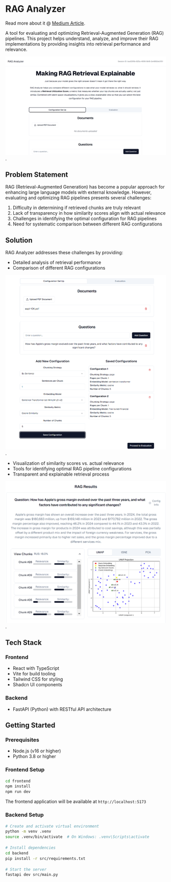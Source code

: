 # RAG Analyzer

Read more about it @ [Medium Article](https://saksheepatil05.medium.com/making-rag-evaluation-less-of-a-black-box-e95dc9cc02e2).

A tool for evaluating and optimizing Retrieval-Augmented Generation (RAG) pipelines. This project helps understand, analyze, and improve their RAG implementations by providing insights into retrieval performance and relevance.

![Application Interface](assets/app.png).

## Problem Statement

RAG (Retrieval-Augmented Generation) has become a popular approach for enhancing large language models with external knowledge. However, evaluating and optimizing RAG pipelines presents several challenges:

1. Difficulty in determining if retrieved chunks are truly relevant
2. Lack of transparency in how similarity scores align with actual relevance
3. Challenges in identifying the optimal configuration for RAG pipelines
4. Need for systematic comparison between different RAG configurations

## Solution

RAG Analyzer addresses these challenges by providing:

- Detailed analysis of retrieval performance
- Comparison of different RAG configurations

![Comparing Configurations](assets/configs.png).

- Visualization of similarity scores vs. actual relevance
- Tools for identifying optimal RAG pipeline configurations
- Transparent and explainable retrieval process

![Results](assets/results.png).

## Tech Stack

### Frontend
- React with TypeScript
- Vite for build tooling
- Tailwind CSS for styling
- Shadcn UI components

### Backend
- FastAPI (Python) with RESTful API architecture

## Getting Started

### Prerequisites
- Node.js (v16 or higher)
- Python 3.8 or higher

### Frontend Setup
```bash
cd frontend
npm install
npm run dev
```
The frontend application will be available at `http://localhost:5173`

### Backend Setup
```bash
# Create and activate virtual environment
python -m venv .venv
source .venv/bin/activate  # On Windows: .venv\Scripts\activate

# Install dependencies
cd backend
pip install -r src/requirements.txt

# Start the server
fastapi dev src/main.py
```